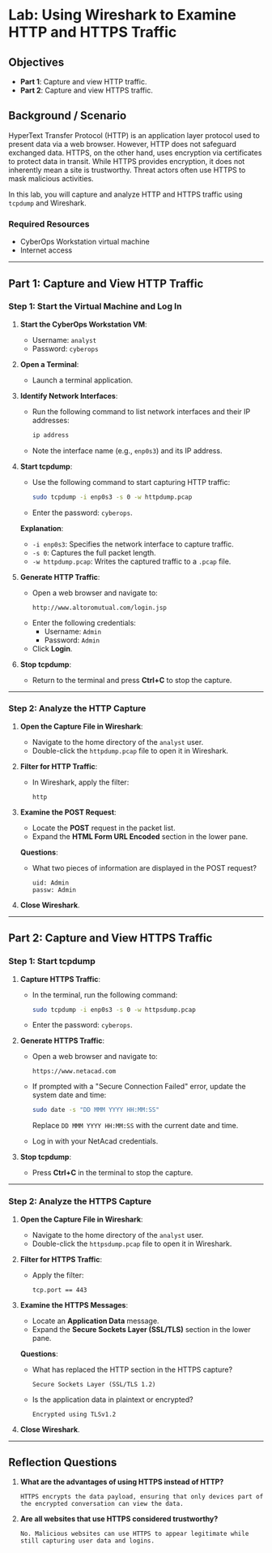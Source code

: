 
# Lab: Using Wireshark to Examine HTTP and HTTPS Traffic

## Objectives
- **Part 1**: Capture and view HTTP traffic.
- **Part 2**: Capture and view HTTPS traffic.

## Background / Scenario
HyperText Transfer Protocol (HTTP) is an application layer protocol used to present data via a web browser. However, HTTP does not safeguard exchanged data. HTTPS, on the other hand, uses encryption via certificates to protect data in transit. While HTTPS provides encryption, it does not inherently mean a site is trustworthy. Threat actors often use HTTPS to mask malicious activities.

In this lab, you will capture and analyze HTTP and HTTPS traffic using `tcpdump` and Wireshark.

### Required Resources
- CyberOps Workstation virtual machine
- Internet access

---

## Part 1: Capture and View HTTP Traffic

### Step 1: Start the Virtual Machine and Log In
1. **Start the CyberOps Workstation VM**:
   - Username: `analyst`
   - Password: `cyberops`

2. **Open a Terminal**:
   - Launch a terminal application.

3. **Identify Network Interfaces**:
   - Run the following command to list network interfaces and their IP addresses:
     ```bash
     ip address
     ```
   - Note the interface name (e.g., `enp0s3`) and its IP address.

4. **Start tcpdump**:
   - Use the following command to start capturing HTTP traffic:
     ```bash
     sudo tcpdump -i enp0s3 -s 0 -w httpdump.pcap
     ```
   - Enter the password: `cyberops`.

   **Explanation**:
   - `-i enp0s3`: Specifies the network interface to capture traffic.
   - `-s 0`: Captures the full packet length.
   - `-w httpdump.pcap`: Writes the captured traffic to a `.pcap` file.

5. **Generate HTTP Traffic**:
   - Open a web browser and navigate to:
     ```
     http://www.altoromutual.com/login.jsp
     ```
   - Enter the following credentials:
     - Username: `Admin`
     - Password: `Admin`
   - Click **Login**.

6. **Stop tcpdump**:
   - Return to the terminal and press **Ctrl+C** to stop the capture.

---

### Step 2: Analyze the HTTP Capture
1. **Open the Capture File in Wireshark**:
   - Navigate to the home directory of the `analyst` user.
   - Double-click the `httpdump.pcap` file to open it in Wireshark.

2. **Filter for HTTP Traffic**:
   - In Wireshark, apply the filter:
     ```
     http
     ```

3. **Examine the POST Request**:
   - Locate the **POST** request in the packet list.
   - Expand the **HTML Form URL Encoded** section in the lower pane.

   **Questions**:
   - What two pieces of information are displayed in the POST request?
     ```plaintext
     uid: Admin
     passw: Admin
     ```

4. **Close Wireshark**.

---

## Part 2: Capture and View HTTPS Traffic

### Step 1: Start tcpdump
1. **Capture HTTPS Traffic**:
   - In the terminal, run the following command:
     ```bash
     sudo tcpdump -i enp0s3 -s 0 -w httpsdump.pcap
     ```
   - Enter the password: `cyberops`.

2. **Generate HTTPS Traffic**:
   - Open a web browser and navigate to:
     ```
     https://www.netacad.com
     ```
   - If prompted with a "Secure Connection Failed" error, update the system date and time:
     ```bash
     sudo date -s "DD MMM YYYY HH:MM:SS"
     ```
     Replace `DD MMM YYYY HH:MM:SS` with the current date and time.

   - Log in with your NetAcad credentials.

3. **Stop tcpdump**:
   - Press **Ctrl+C** in the terminal to stop the capture.

---

### Step 2: Analyze the HTTPS Capture
1. **Open the Capture File in Wireshark**:
   - Navigate to the home directory of the `analyst` user.
   - Double-click the `httpsdump.pcap` file to open it in Wireshark.

2. **Filter for HTTPS Traffic**:
   - Apply the filter:
     ```
     tcp.port == 443
     ```

3. **Examine the HTTPS Messages**:
   - Locate an **Application Data** message.
   - Expand the **Secure Sockets Layer (SSL/TLS)** section in the lower pane.

   **Questions**:
   - What has replaced the HTTP section in the HTTPS capture?
     ```plaintext
     Secure Sockets Layer (SSL/TLS 1.2)
     ```
   - Is the application data in plaintext or encrypted?
     ```plaintext
     Encrypted using TLSv1.2
     ```

4. **Close Wireshark**.

---

## Reflection Questions

1. **What are the advantages of using HTTPS instead of HTTP?**
   ```plaintext
   HTTPS encrypts the data payload, ensuring that only devices part of the encrypted conversation can view the data.
   ```

2. **Are all websites that use HTTPS considered trustworthy?**
   ```plaintext
   No. Malicious websites can use HTTPS to appear legitimate while still capturing user data and logins.
   ```
